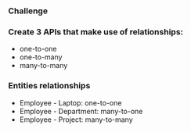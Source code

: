 ### Challenge
### Create 3 APIs that make use of relationships:

- one-to-one
- one-to-many
- many-to-many 

### Entities relationships
- Employee - Laptop: one-to-one
- Employee - Department: many-to-one
- Employee - Project: many-to-many